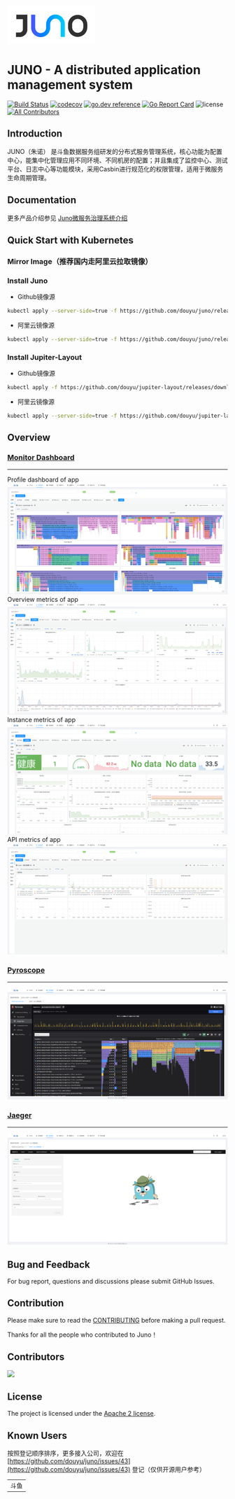 ![logo](docs/logo.png)

# JUNO - A distributed application management system

[![Build Status](https://travis-ci.org/douyu/juno.svg?branch=master)](https://travis-ci.org/douyu/juno)
[![codecov](https://codecov.io/gh/douyu/juno/branch/master/graph/badge.svg)](https://codecov.io/gh/douyu/juno)
[![go.dev reference](https://img.shields.io/badge/go.dev-reference-007d9c?logo=go&logoColor=white&style=flat-square)](https://pkg.go.dev/github.com/douyu/juno?tab=doc)
[![Go Report Card](https://goreportcard.com/badge/github.com/douyu/juno)](https://goreportcard.com/report/github.com/douyu/juno)
![license](https://img.shields.io/badge/license-Apache--2.0-green.svg)<!-- ALL-CONTRIBUTORS-BADGE:START - Do not remove or modify this section -->
[![All Contributors](https://img.shields.io/badge/all_contributors-15-orange.svg?style=flat-square)](#contributors-)
<!-- ALL-CONTRIBUTORS-BADGE:END -->

## Introduction

JUNO（朱诺） 是斗鱼数据服务组研发的分布式服务管理系统，核心功能为配置中心，能集中化管理应用不同环境、不同机房的配置；并且集成了监控中心、测试平台、日志中心等功能模块，采用Casbin进行规范化的权限管理，适用于微服务生命周期管理。

## Documentation

更多产品介绍参见 [Juno微服务治理系统介绍](http://jupiter.douyu.com/juno)

## Quick Start with Kubernetes

### Mirror Image（推荐国内走阿里云拉取镜像）

### Install Juno

- Github镜像源

```bash
kubectl apply --server-side=true -f https://github.com/douyu/juno/releases/download/latest/install.yml
```

- 阿里云镜像源

```bash
kubectl apply --server-side=true -f https://github.com/douyu/juno/releases/download/latest/install-mirror.yml
```

### Install Jupiter-Layout

- Github镜像源

```bash
kubectl apply -f https://github.com/douyu/jupiter-layout/releases/download/latest/install.yml
```

- 阿里云镜像源

```bash
kubectl apply --server-side=true -f https://github.com/douyu/jupiter-layout/releases/download/latest/install-mirror.yml
```

## Overview 
### [Monitor Dashboard]()
-----
Profile dashboard of app
[![monitorpyroscope](/docs/img/monitorpyroscope.png)](https://github.com/douyu/juno)
Overview metrics of app
[![monitoroverview](/docs/img/monitoroverview.png)](https://github.com/douyu/juno)
Instance metrics of app
[![monitorinstance](/docs/img/monitorinstance.png)](https://github.com/douyu/juno)
API metrics of app
[![monitorapi](/docs/img/monitorapi.png)](https://github.com/douyu/juno)
### [Pyroscope](https://github.com/pyroscope-io/pyroscope)
----
[![pyroscope](/docs/img/pyroscope.png)](https://github.com/douyu/juno)
### [Jaeger](https://github.com/jaegertracing/jaeger)
----
[![jaeger](/docs/img/jaeger.png)](https://github.com/douyu/juno)
## Bug and Feedback

For bug report, questions and discussions please submit GitHub Issues.

## Contribution

Please make sure to read the [CONTRIBUTING](CONTRIBUTING.md) before making a pull request.

Thanks for all the people who contributed to Juno！

## Contributors

<a href="https://github.com/douyu/juno/graphs/contributors">
  <img src="https://contrib.rocks/image?repo=douyu/juno" />
</a>

## License

The project is licensed under the [Apache 2 license](https://github.com/ctripcorp/apollo/blob/master/LICENSE).

## Known Users

按照登记顺序排序，更多接入公司，欢迎在[https://github.com/douyu/juno/issues/43](https://github.com/douyu/juno/issues/43) 登记（仅供开源用户参考）

<table>
<tr>
<td>斗鱼</td>
</tr>
</table>
